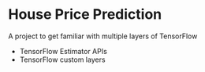 # House Price Prediction
A project to get familiar with multiple layers of TensorFlow

- TensorFlow Estimator APIs
- TensorFlow custom layers